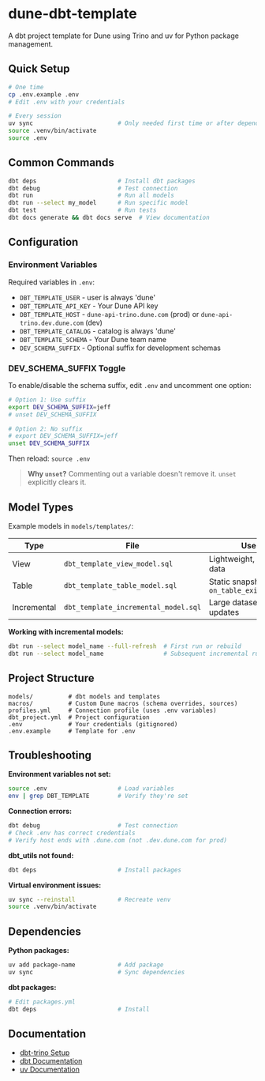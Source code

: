# dune-dbt-template

A dbt project template for Dune using Trino and uv for Python package management.

## Quick Setup

```bash
# One time
cp .env.example .env
# Edit .env with your credentials

# Every session
uv sync                        # Only needed first time or after dependency changes
source .venv/bin/activate
source .env
```

## Common Commands

```bash
dbt deps                       # Install dbt packages
dbt debug                      # Test connection
dbt run                        # Run all models
dbt run --select my_model      # Run specific model
dbt test                       # Run tests
dbt docs generate && dbt docs serve  # View documentation
```

## Configuration

### Environment Variables

Required variables in `.env`:
- `DBT_TEMPLATE_USER` - user is always 'dune'
- `DBT_TEMPLATE_API_KEY` - Your Dune API key
- `DBT_TEMPLATE_HOST` - `dune-api-trino.dune.com` (prod) or `dune-api-trino.dev.dune.com` (dev)
- `DBT_TEMPLATE_CATALOG` - catalog is always 'dune'
- `DBT_TEMPLATE_SCHEMA` - Your Dune team name
- `DEV_SCHEMA_SUFFIX` - Optional suffix for development schemas

### DEV_SCHEMA_SUFFIX Toggle

To enable/disable the schema suffix, edit `.env` and uncomment one option:

```bash
# Option 1: Use suffix
export DEV_SCHEMA_SUFFIX=jeff
# unset DEV_SCHEMA_SUFFIX

# Option 2: No suffix
# export DEV_SCHEMA_SUFFIX=jeff
unset DEV_SCHEMA_SUFFIX
```

Then reload: `source .env`

> **Why `unset`?** Commenting out a variable doesn't remove it. `unset` explicitly clears it.

## Model Types

Example models in `models/templates/`:

| Type | File | Use Case |
|------|------|----------|
| View | `dbt_template_view_model.sql` | Lightweight, always fresh data |
| Table | `dbt_template_table_model.sql` | Static snapshots, uses `on_table_exists='replace'` |
| Incremental | `dbt_template_incremental_model.sql` | Large datasets, efficient updates |

**Working with incremental models:**
```bash
dbt run --select model_name --full-refresh  # First run or rebuild
dbt run --select model_name                 # Subsequent incremental runs
```

## Project Structure

```
models/          # dbt models and templates
macros/          # Custom Dune macros (schema overrides, sources)
profiles.yml     # Connection profile (uses .env variables)
dbt_project.yml  # Project configuration
.env             # Your credentials (gitignored)
.env.example     # Template for .env
```

## Troubleshooting

**Environment variables not set:**
```bash
source .env                    # Load variables
env | grep DBT_TEMPLATE        # Verify they're set
```

**Connection errors:**
```bash
dbt debug                      # Test connection
# Check .env has correct credentials
# Verify host ends with .dune.com (not .dev.dune.com for prod)
```

**dbt_utils not found:**
```bash
dbt deps                       # Install packages
```

**Virtual environment issues:**
```bash
uv sync --reinstall            # Recreate venv
source .venv/bin/activate
```

## Dependencies

**Python packages:**
```bash
uv add package-name            # Add package
uv sync                        # Sync dependencies
```

**dbt packages:**
```bash
# Edit packages.yml
dbt deps                       # Install
```

## Documentation

- [dbt-trino Setup](https://docs.getdbt.com/docs/core/connect-data-platform/trino-setup)
- [dbt Documentation](https://docs.getdbt.com/)
- [uv Documentation](https://github.com/astral-sh/uv)
